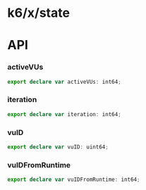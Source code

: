 k6/x/state
==========

API
===

### activeVUs

```ts
export declare var activeVUs: int64;
```

### iteration

```ts
export declare var iteration: int64;
```

### vuID

```ts
export declare var vuID: uint64;
```

### vuIDFromRuntime

```ts
export declare var vuIDFromRuntime: int64;
```
